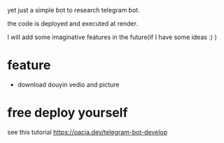 yet just a simple bot to research telegram bot.

the code is deployed and executed at render.

I will add some imaginative features in the future(if I have some ideas :) )

# feature

* download douyin vedio and picture

# free deploy yourself

see this tutorial https://oacia.dev/telegram-bot-develop